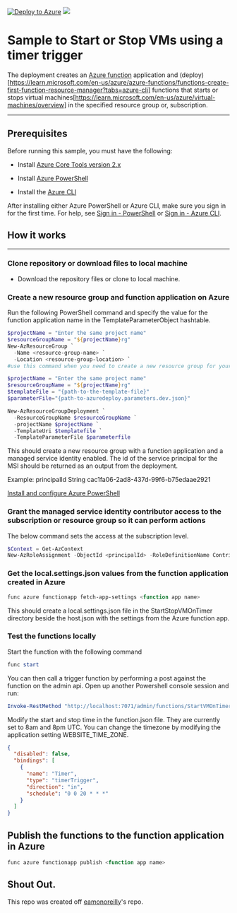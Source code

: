 [![Deploy to Azure](http://azuredeploy.net/deploybutton.png)](https://portal.azure.com/#create/Microsoft.Template/uri/https%3a%2f%2fraw.githubusercontent.com%2feamonoreilly%2fStartStopPowerShellFunction%2fmaster%2fazuredeploy.json) 
<a href="http://armviz.io/#/?load=https%3a%2f%2fraw.githubusercontent.com%2feamonoreilly%2fStartStopPowerShellFunction%2fmaster%2fazuredeploy.json" target="_blank">
    <img src="http://armviz.io/visualizebutton.png"/>
</a>

# Sample to Start or Stop VMs using a timer trigger

The deployment creates an [Azure function](https://learn.microsoft.com/en-us/azure/azure-functions/) application and (deploy)[https://learn.microsoft.com/en-us/azure/azure-functions/functions-create-first-function-resource-manager?tabs=azure-cli] functions that starts or stops virtual machines[https://learn.microsoft.com/en-us/azure/virtual-machines/overview] in the specified resource group or, subscription.

---
## Prerequisites

Before running this sample, you must have the following:

+ Install [Azure Core Tools version 2.x](https://docs.microsoft.com/en-us/azure/azure-functions/functions-run-local)

+ Install [Azure PowerShell](https://learn.microsoft.com/en-us/powershell/azure/install-az-ps?view=azps-9.0.1)

+ Install the [Azure CLI](https://docs.microsoft.com/en-us/cli/azure/install-azure-cli)

After installing either Azure PowerShell or Azure CLI, make sure you sign in for the first time. For help, see [Sign in - PowerShell](https://learn.microsoft.com/en-us/powershell/azure/install-az-ps?view=azps-9.0.1#sign-in) or [Sign in - Azure CLI](https://learn.microsoft.com/en-us/cli/azure/get-started-with-azure-cli#sign-in).

## How it works
---
### Clone repository or download files to local machine

+ Download the repository files or clone to local machine.

### Create a new resource group and function application on Azure

Run the following PowerShell command and specify the value for the function application name in the TemplateParameterObject hashtable.

```powershell
$projectName = "Enter the same project name"
$resourceGroupName = "${projectName}rg"
New-AzResourceGroup `
  -Name <resource-group-name> `
  -Location <resource-group-location> `
#use this command when you need to create a new resource group for your deployment
```

```powershell
$projectName = "Enter the same project name"
$resourceGroupName = "${projectName}rg"
$templateFile = "{path-to-the-template-file}"
$parameterFile="{path-to-azuredeploy.parameters.dev.json}"

New-AzResourceGroupDeployment `
  -ResourceGroupName $resourceGroupName `
  -projectName $projectName `
  -TemplateUri $templatefile `
  -TemplateParameterFile $parameterfile
```

This should create a new resource group with a function application and a managed service identity enabled. The id of the service principal for the MSI should be returned as an output from the deployment.

Example: principalId    String   cac1fa06-2ad8-437d-99f6-b75edaae2921

[Install and configure Azure PowerShell](https://azure.microsoft.com/en-us/documentation/articles/powershell-install-configure/)

### Grant the managed service identity contributor access to the subscription or resource group so it can perform actions

The below command sets the access at the subscription level.

```powershell
$Context = Get-AzContext
New-AzRoleAssignment -ObjectId <principalId> -RoleDefinitionName Contributor -Scope "/subscriptions/$($Context.Subscription)"
```

### Get the local.settings.json values from the function application created in Azure

```powershell
func azure functionapp fetch-app-settings <function app name>
```

This should create a local.settings.json file in the StartStopVMOnTimer directory beside the host.json with the settings from the Azure function app.

### Test the functions locally

Start the function with the following command

```powershell
func start
```

You can then call a trigger function by performing a post against the function on the admin api. Open up another Powershell console session and run:

```powershell
Invoke-RestMethod "http://localhost:7071/admin/functions/StartVMOnTimer" -Method post -Body '{}' -ContentType "application/json"
```

Modify the start and stop time in the function.json file. They are currently set to 8am and 8pm UTC. You can change the timezone by modifying the application setting WEBSITE_TIME_ZONE.

```json
{
  "disabled": false,
  "bindings": [
    {
      "name": "Timer",
      "type": "timerTrigger",
      "direction": "in",
      "schedule": "0 0 20 * * *"
    }
  ]
}
```

## Publish the functions to the function application in Azure

```powershell
func azure functionapp publish <function app name>
```

## Shout Out.

This repo was created off [eamonoreilly](https://github.com/eamonoreilly/StartStopPowerShellFunction)'s repo.